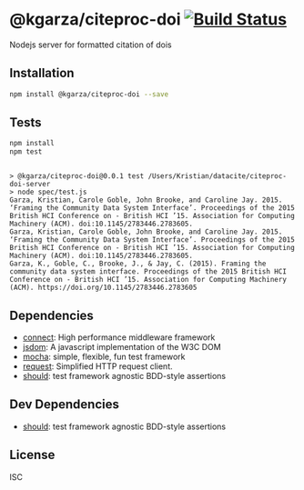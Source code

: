 # @kgarza/citeproc-doi [![Build Status](https://travis-ci.org/crosscite/citeproc-doi-server.png?branch=master)](https://travis-ci.org/crosscite/citeproc-doi-server)

Nodejs server for formatted citation of dois

## Installation

```sh
npm install @kgarza/citeproc-doi --save
```


## Tests

```sh
npm install
npm test
```
```

> @kgarza/citeproc-doi@0.0.1 test /Users/Kristian/datacite/citeproc-doi-server
> node spec/test.js
Garza, Kristian, Carole Goble, John Brooke, and Caroline Jay. 2015. ‘Framing the Community Data System Interface’. Proceedings of the 2015 British HCI Conference on - British HCI ’15. Association for Computing Machinery (ACM). doi:10.1145/2783446.2783605.
Garza, Kristian, Carole Goble, John Brooke, and Caroline Jay. 2015. ‘Framing the Community Data System Interface’. Proceedings of the 2015 British HCI Conference on - British HCI ’15. Association for Computing Machinery (ACM). doi:10.1145/2783446.2783605.
Garza, K., Goble, C., Brooke, J., & Jay, C. (2015). Framing the community data system interface. Proceedings of the 2015 British HCI Conference on - British HCI ’15. Association for Computing Machinery (ACM). https://doi.org/10.1145/2783446.2783605

```

## Dependencies

- [connect](https://github.com/senchalabs/connect): High performance middleware framework
- [jsdom](https://github.com/tmpvar/jsdom): A javascript implementation of the W3C DOM
- [mocha](https://github.com/mochajs/mocha): simple, flexible, fun test framework
- [request](https://github.com/mikeal/request): Simplified HTTP request client.
- [should](https://github.com/shouldjs/should.js): test framework agnostic BDD-style assertions

## Dev Dependencies

- [should](https://github.com/shouldjs/should.js): test framework agnostic BDD-style assertions


## License

ISC
